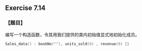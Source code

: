 
## Exercise 7.14
### 【题目】
编写一个构造函数，令其用我们提供的类内初始值显式地初始化成员。

```cpp
Sales_data() : bookNo(""), units_sold(0) , revenue(0) {}
```